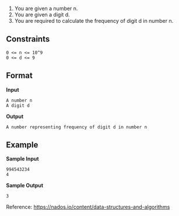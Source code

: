 1. You are given a number n.
2. You are given a digit d.
3. You are required to calculate the frequency of digit d in number n.

## Constraints

```
0 <= n <= 10^9
0 <= d <= 9
```

## Format

**Input**

```
A number n
A digit d
```

**Output**
```
A number representing frequency of digit d in number n
```

## Example

**Sample Input**
```  
994543234
4
```  

**Sample Output**
```  
3
```  

Reference: https://nados.io/content/data-structures-and-algorithms
